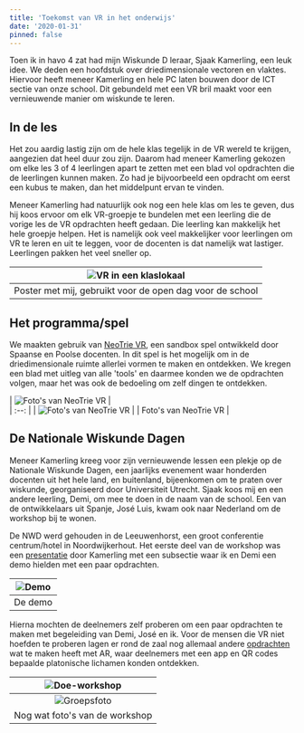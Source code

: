 ```yaml
---
title: 'Toekomst van VR in het onderwijs'
date: '2020-01-31'
pinned: false
---
```


Toen ik in havo 4 zat had mijn Wiskunde D leraar, Sjaak Kamerling, een leuk idee. We deden een hoofdstuk over driedimensionale vectoren en vlaktes. Hiervoor heeft meneer Kamerling en hele PC laten bouwen door de ICT sectie van onze school. Dit gebundeld met een VR bril maakt voor een vernieuwende manier om wiskunde te leren.  
## In de les
Het zou aardig lastig zijn om de hele klas tegelijk in de VR wereld te krijgen, aangezien dat heel duur zou zijn. Daarom had meneer Kamerling gekozen om elke les 3 of 4 leerlingen apart te zetten met een blad vol opdrachten die de leerlingen kunnen maken. Zo had je bijvoorbeeld een opdracht om eerst een kubus te maken, dan het middelpunt ervan te vinden.  

Meneer Kamerling had natuurlijk ook nog een hele klas om les te geven, dus hij koos ervoor om elk VR-groepje te bundelen met een leerling die de vorige les de VR opdrachten heeft gedaan. Die leerling kan makkelijk het hele groepje helpen. Het is namelijk ook veel makkelijker voor leerlingen om VR te leren en uit te leggen, voor de docenten is dat namelijk wat lastiger. Leerlingen pakken het veel sneller op.  


| ![VR in een klaslokaal](/images/posts/nwd/banner.jpeg "VR in een klaslokaal") |
| :--: |
| Poster met mij, gebruikt voor de open dag voor de school |

## Het programma/spel
We maakten gebruik van [NeoTrie VR](https://store.steampowered.com/app/878620/Neotrie_VR/), een sandbox spel ontwikkeld door Spaanse en Poolse docenten. In dit spel is het mogelijk om in de driedimensionale ruimte allerlei vormen te maken en ontdekken. We kregen een blad met uitleg van alle 'tools' en daarmee konden we de opdrachten volgen, maar het was ook de bedoeling om zelf dingen te ontdekken.  

| ![Foto's van NeoTrie VR](/images/posts/nwd/nt1.jpg "Foto's van NeoTrie VR") |\
| :--: |
| ![Foto's van NeoTrie VR](/images/posts/nwd/nt2.jpg "Foto's van NeoTrie VR") |
| Foto's van NeoTrie VR |  

## De Nationale Wiskunde Dagen
Meneer Kamerling kreeg voor zijn vernieuwende lessen een plekje op de Nationale Wiskunde Dagen, een jaarlijks evenement waar honderden docenten uit het hele land, en buitenland, bijeenkomen om te praten over wiskunde, georganiseerd door Universiteit Utrecht. Sjaak koos mij en een andere leerling, Demi, om mee te doen in de naam van de school. Een van de ontwikkelaars uit Spanje, José Luis, kwam ook naar Nederland om de workshop bij te wonen.

De NWD werd gehouden in de Leeuwenhorst, een groot conferentie centrum/hotel in Noordwijkerhout. Het eerste deel van de workshop was een [presentatie](https://www.uu.nl/sites/default/files/fi_nwd_2020_sjaak_kamerling.pdf) door Kamerling met een subsectie waar ik en Demi een demo hielden met een paar opdrachten. 

| ![Demo](/images/posts/nwd/demo.jpg "Demo") |
| :---: | 
| De demo | 

Hierna mochten de deelnemers zelf proberen om een paar opdrachten te maken met begeleiding van Demi, José en ik. Voor de mensen die VR niet hoefden te proberen lagen er rond de zaal nog allemaal andere [opdrachten](https://www.uu.nl/sites/default/files/fi_nwd_2020_kamerling_hand-out.pdf) wat te maken heeft met AR, waar deelnemers met een app en QR codes bepaalde platonische lichamen konden ontdekken.

| ![Doe-workshop](/images/posts/nwd/nwdws.jpg "Doe-workshop") |
| :---: | 
| ![Groepsfoto](/images/posts/nwd/grf.jpg "Groepsfoto") |
| Nog wat foto's van de workshop | 
<br>